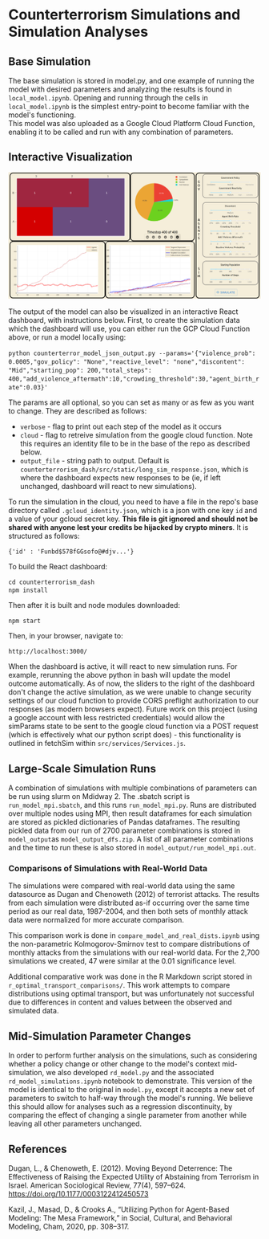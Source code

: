# Counterterrorism Simulations and Simulation Analyses

## Base Simulation

The base simulation is stored in model.py, and one example of running the model with desired parameters and analyzing the results is found in `local_model.ipynb`. Opening and running through the cells in `local_model.ipynb` is the simplest entry-point to become familiar with the model's functioning.  
This model was also uploaded as a Google Cloud Platform Cloud Function, enabling it to be called and run with any combination of parameters. 


## Interactive Visualization

![Example of dashboard visualizations.](dash_example.png)

The output of the model can also be visualized in an interactive React dashboard, with instructions below. First, to create the simulation data which the dashboard will use, you can either run the GCP Cloud Function above, or run a model locally using:  
  
`python counterterror_model_json_output.py --params='{"violence_prob": 0.0005,"gov_policy": "None","reactive_level": "none","discontent": "Mid","starting_pop": 200,"total_steps": 400,"add_violence_aftermath":10,"crowding_threshold":30,"agent_birth_rate":0.03}'`

The params are all optional, so you can set as many or as few as you want to change. They are described as follows:
 - `verbose` - flag to print out each step of the model as it occurs
 - `cloud` - flag to retreive simulation from the google cloud function. Note this requires an identity file to be in the base of the repo as described below.
 - `output_file` - string path to output. Default is `counterterrorism_dash/src/static/long_sim_response.json`, which is where the dashboard expects new responses to be (ie, if left unchanged, dashboard will react to new simulations).

To run the simulation in the cloud, you need to have a file in the repo's base directory called `.gcloud_identity.json`, which is a json with one key `id` and a value of your gcloud secret key. **This file is git ignored and should not be shared with anyone lest your credits be hijacked by crypto miners**. It is structured as follows:

```
{'id' : 'Funbd$578fGGsofo@#djv...'}
```

To build the React dashboard:

```
cd counterterrorism_dash
npm install
```

Then after it is built and node modules downloaded:
```
npm start
```

Then, in your browser, navigate to:
```
http://localhost:3000/
```

When the dashboard is active, it will react to new simulation runs. For example, rerunning the above python in bash
will update the model outcome automatically. As of now, the sliders to the right of the dashboard don't change the active simulation, as we were unable to change security settings of our cloud function to provide CORS preflight authorization to our responses (as modern browsers expect). Future work on this project (using a google account with less restricted credentials) would allow the simParams state to be sent to the google cloud function via a POST request (which is effectively what our python script does) - this functionality is outlined in fetchSim within `src/services/Services.js`.

## Large-Scale Simulation Runs

A combination of simulations with multiple combinations of parameters can be run using slurm on Mdidway 2. The .sbatch script is `run_model_mpi.sbatch`, and this runs `run_model_mpi.py`. Runs are distributed over multiple nodes using MPI, then result dataframes for each simulation are stored as pickled dictionaries of Pandas dataframes. The resulting pickled data from our run of 2700 parameter combinations is stored in `model_output`as `model_output_dfs.zip`. A list of all parameter combinations and the time to run these is also stored in `model_output/run_model_mpi.out`. 

### Comparisons of Simulations with Real-World Data

The simulations were compared with real-world data using the same datasource as Dugan and Chenoweth (2012) of terrorist attacks. The results from each simulation were distributed as-if occurring over the same time period as our real data, 1987-2004, and then both sets of monthly attack data were normalized for more accurate comparison.  
  
This comparison work is done in `compare_model_and_real_dists.ipynb` using the non-parametric Kolmogorov-Smirnov test to compare distributions of monthly attacks from the simulations with our real-world data. For the 2,700 simulations we created, 47 were similar at the 0.01 significance level.  

Additional comparative work was done in the R Markdown script stored in `r_optimal_transport_comparisons/`. This work attempts to compare distributions using optimal transport, but was unfortunately not successful due to differences in content and values between the observed and simulated data.  

## Mid-Simulation Parameter Changes

In order to perform further analysis on the simulations, such as considering whether a policy change or other change to the model's context mid-simulation, we also developed `rd_model.py` and the associated `rd_model_simulations.ipynb` notebook to demonstrate. This version of the model is identical to the original in `model.py`, except it accepts a new set of parameters to switch to half-way through the model's running. We believe this should allow for analyses such as a regression discontinuity, by comparing the effect of changing a single parameter from another while leaving all other parameters unchanged. 

## References

Dugan, L., & Chenoweth, E. (2012). Moving Beyond Deterrence: The Effectiveness of Raising the Expected Utility of Abstaining from Terrorism in Israel. American Sociological Review, 77(4), 597–624. https://doi.org/10.1177/0003122412450573

Kazil, J., Masad, D., & Crooks A., “Utilizing Python for Agent-Based Modeling: The Mesa Framework,” in Social, Cultural, and Behavioral Modeling, Cham, 2020, pp. 308–317.


